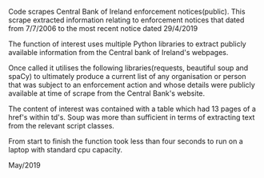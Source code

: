 Code scrapes Central Bank of Ireland enforcement notices(public). This scrape extracted information relating to enforcement notices that dated from 7/7/2006 to the most recent notice dated 29/4/2019

The function of interest uses multiple Python libraries to extract publicly available information from the Central bank of Ireland's webpages. 

Once called it utilises the following libraries(requests, beautiful soup and spaCy) to ultimately produce a current list of any organisation or person that was subject to an enforcement action and whose details were publicly available at time of scrape from the Central Bank's website. 

The content of interest was contained with a table which had 13 pages of a href's within td's. Soup was more than sufficient  in terms of extracting text from the relevant script classes.

From start to finish the function took less than four seconds to run on a laptop with standard cpu capacity.

May/2019
 
